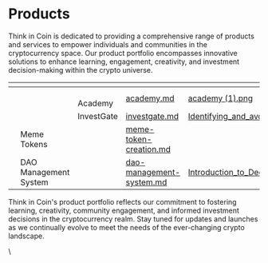 # Products

Think in Coin is dedicated to providing a comprehensive range of products and services to empower individuals and communities in the cryptocurrency space. Our product portfolio encompasses innovative solutions to enhance learning, engagement, creativity, and investment decision-making within the crypto universe.

<table data-card-size="large" data-view="cards"><thead><tr><th></th><th></th><th></th><th data-hidden data-card-target data-type="content-ref"></th><th data-hidden data-card-cover data-type="files"></th></tr></thead><tbody><tr><td></td><td></td><td><br>Academy</td><td><a href="academy.md">academy.md</a></td><td><a href="../.gitbook/assets/academy (1).png">academy (1).png</a></td></tr><tr><td></td><td></td><td>InvestGate</td><td><a href="investgate.md">investgate.md</a></td><td><a href="../.gitbook/assets/Identifying_and_avoiding_fraudulent_projects_in_the_crypto_space.jpg">Identifying_and_avoiding_fraudulent_projects_in_the_crypto_space.jpg</a></td></tr><tr><td></td><td>Meme Tokens</td><td></td><td><a href="meme-token-creation.md">meme-token-creation.md</a></td><td></td></tr><tr><td></td><td>DAO Management System</td><td></td><td><a href="dao-management-system.md">dao-management-system.md</a></td><td><a href="../.gitbook/assets/Introduction_to_Decentralized_Autonomous_Organizations_DAOs_2.jpg">Introduction_to_Decentralized_Autonomous_Organizations_DAOs_2.jpg</a></td></tr></tbody></table>

Think in Coin's product portfolio reflects our commitment to fostering learning, creativity, community engagement, and informed investment decisions in the cryptocurrency realm. Stay tuned for updates and launches as we continually evolve to meet the needs of the ever-changing crypto landscape.

\
